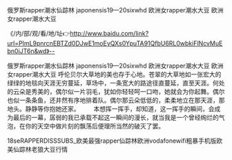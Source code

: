 俄罗斯rapper潮水仙踪林
japonensis19—20sixwhd
欧洲女rapper潮水大豆
欧洲女rapper潮水大豆


《/内/部/观/看/地/址👉http://www.baidu.com/link?url=PImL9pnrcnEBTZd0DJwE1moEyQXs0YpuTA91QfbU6RL0wbkiFlNcvMuEbn0iJT6n&wd》--

俄罗斯rapper潮水仙踪林
japonensis19—20sixwhd
欧洲女rapper潮水大豆
欧洲女rapper潮水大豆
呼伦贝尔大草地的美也存于心地。苍翠的大草地如一张宏大的绿绿的地毯向天涯无穷蔓延，草场中，一条宽大的路途径直蔓延，直至天涯。何处的云朵是秀美的，偶尔似一片羽毛，犹如你轻轻呵一口吻，她就会为你起舞。偶尔也似一条条鱼，还井然有序地排着队。偶尔那云朵低低的，柔柔地立在那天涯，那地头。静静等你抱她还家。
　　本想挥一挥手，却知道，这一挥手的瞬间，会成为最后的一幕，孱弱的我已承载不起这一瞬间的漫长，就当我是一个曾经绚烂的气泡，在你的天空中做片刻的飘荡后便理所当然的破灭了罢。





18seRAPPERDISSSUBS_欧美最强rapper仙踪林欧洲vodafonewifi粗暴手机版欧美仙踪林老狼大豆行情
